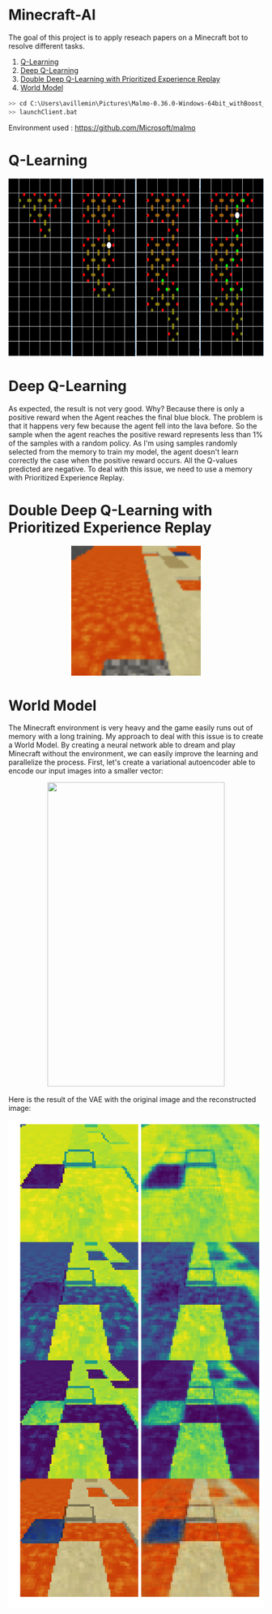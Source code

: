 # Minecraft-AI

The goal of this project is to apply reseach papers on a Minecraft bot to resolve different tasks.

1. [Q-Learning](#Ql)   
2. [Deep Q-Learning](#DQl)  
3. [Double Deep Q-Learning with Prioritized Experience Replay](#DDQl)   
4. [World Model](#wm) 

```bash
>> cd C:\Users\avillemin\Pictures\Malmo-0.36.0-Windows-64bit_withBoost_Python3.6\Minecraft
>> launchClient.bat
```

Environment used : https://github.com/Microsoft/malmo

<a name="Ql"></a>
# Q-Learning

<p align="center"><img src="https://github.com/avillemin/Minecraft-AI/blob/master/DQN/Qvalues.png" height="350px"></p>

<a name="DQl"></a>
# Deep Q-Learning

As expected, the result is not very good. Why? Because there is only a positive reward when the Agent reaches the final blue block. The problem is that it happens very few because the agent fell into the lava before. So the sample when the agent reaches the positive reward represents less than 1% of the samples with a random policy. As I'm using samples randomly selected from the memory to train my model, the agent doesn't learn correctly the case when the positive reward occurs. All the Q-values predicted are negative. To deal with this issue, we need to use a memory with Prioritized Experience Replay.

<a name="DDQl"></a>
# Double Deep Q-Learning with Prioritized Experience Replay

<p align="center"><img src="https://github.com/avillemin/Minecraft-AI/blob/master/DDQNPER/victory.gif" height="256px"></p>

<a name="wm"></a>
# World Model

The Minecraft environment is very heavy and the game easily runs out of memory with a long training. My approach to deal with this issue is to create a World Model. By creating a neural network able to dream and play Minecraft without the environment, we can easily improve the learning and parallelize the process. First, let's create a variational autoencoder able to encode our input images into a smaller vector:

<p align="center"><img src="https://worldmodels.github.io/assets/conv_vae_label.svg" width="350" height="600"></p>

Here is the result of the VAE with the original image and the reconstructed image:

<p align="center"><img src="https://github.com/avillemin/Minecraft-AI/blob/master/World-Model/figures/VAE.png"></p>
